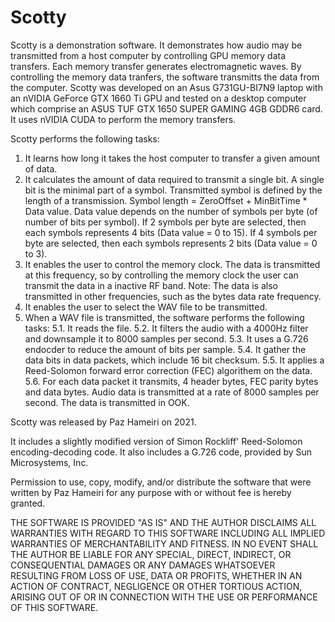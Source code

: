 # Scotty

Scotty is a demonstration software. It demonstrates how audio may be transmitted from a host computer by controlling 
GPU memory data transfers. Each memory transfer generates electromagnetic waves. By controlling the memory data
tranfers, the software transmitts the data from the computer.
Scotty was developed on an Asus G731GU-BI7N9 laptop with an nVIDIA GeForce GTX 1660 Ti GPU and
tested on a desktop computer which comprise an ASUS TUF GTX 1650 SUPER GAMING 4GB GDDR6 card.
It uses nVIDIA CUDA to perform the memory transfers.

Scotty performs the following tasks:
1. It learns how long it takes the host computer to transfer a given amount of data.
2. It calculates the amount of data required to transmit a single bit.
   A single bit is the minimal part of a symbol.
   Transmitted symbol is defined by the length of a transmission.
   Symbol length = ZeroOffset + MinBitTime * Data value.
   Data value depends on the number of symbols per byte (of number of bits per symbol).
   If 2 symbols per byte are selected, then each symbols represents 4 bits (Data value = 0 to 15).
   If 4 symbols per byte are selected, then each symbols represents 2 bits (Data value = 0 to 3).
3. It enables the user to control the memory clock.
   The data is transmitted at this frequency, so by controlling the memory clock the user can transmit the data in a inactive
   RF band.
   Note: The data is also transmitted in other frequencies, such as the bytes data rate frequency.
4. It enables the user to select the WAV file to be transmitted.
5. When a WAV file is transmitted, the software performs the following tasks:
   5.1. It reads the file.
   5.2. It filters the audio with a 4000Hz filter and downsample it to 8000 samples per second.
   5.3. It uses a G.726 endocder to reduce the amount of bits per sample.
   5.4. It gather the data bits in data packets, which include 16 bit checksum.
   5.5. It applies a Reed-Solomon forward error correction (FEC) algorithem on the data.
   5.6. For each data packet it transmits, 4 header bytes, FEC parity bytes and data bytes.
Audio data is transmitted at a rate of 8000 samples per second.
The data is transmitted in OOK.

Scotty was released by Paz Hameiri on 2021.

It includes a slightly modified version of Simon Rockliff' Reed-Solomon encoding-decoding code.
It also includes a G.726 code, provided by Sun Microsystems, Inc.

Permission to use, copy, modify, and/or distribute the software that were written by Paz Hameiri for any
purpose with or without fee is hereby granted.

THE SOFTWARE IS PROVIDED "AS IS" AND THE AUTHOR DISCLAIMS ALL WARRANTIES WITH REGARD TO THIS SOFTWARE INCLUDING ALL
IMPLIED WARRANTIES OF MERCHANTABILITY AND FITNESS. IN NO EVENT SHALL THE AUTHOR BE LIABLE FOR ANY SPECIAL, DIRECT,
INDIRECT, OR CONSEQUENTIAL DAMAGES OR ANY DAMAGES WHATSOEVER RESULTING FROM LOSS OF USE, DATA OR PROFITS, WHETHER IN
AN ACTION OF CONTRACT, NEGLIGENCE OR OTHER TORTIOUS ACTION, ARISING OUT OF OR IN CONNECTION WITH THE USE OR PERFORMANCE
OF THIS SOFTWARE.
